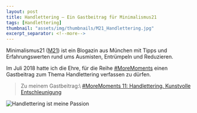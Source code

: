 ```yaml
---
layout: post
title: Handlettering – Ein Gastbeitrag für Minimalismus21
tags: [Handlettering]
thumbnail: "assets/img/thumbnails/M21_Handlettering.jpg"
excerpt_separator: <!--more-->
---
```


Minimalismus21 ([M21](https://minimalismus21.de/)) ist ein
Blogazin aus München mit Tipps und Erfahrungswerten rund ums Ausmisten,
Entrümpeln und Reduzieren.

Im Juli 2018 hatte ich die Ehre, für die Reihe
[#MoreMoments](https://minimalismus21.de/2016/10/28/moremoments-was-wirklich-wertvoll-ist/)
einen Gastbeitrag zum Thema Handlettering verfassen zu dürfen.
<!--more-->

>Zu meinem Gastbeitrag:\\
>[#MoreMoments 11: Handlettering. Kunstvolle Entschleunigung](https://minimalismus21.de/2018/07/20/moremoments11-handlettering/)

![Handlettering ist meine Passion]({{site.baseurl}}/assets/img/posts/Handlettering_M21/M21_Handlettering.jpg)
